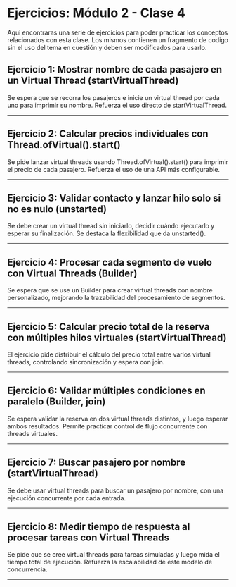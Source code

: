 # Ejercicios: Módulo 2 - Clase 4

Aqui encontraras una serie de ejercicios para poder practicar los conceptos relacionados con esta clase. Los mismos contienen un fragmento de codigo sin el uso del tema en cuestión y deben ser modificados para usarlo.


## **Ejercicio 1: Mostrar nombre de cada pasajero en un Virtual Thread (startVirtualThread)**
Se espera que se recorra los pasajeros e inicie un virtual thread por cada uno para imprimir su nombre. Refuerza el uso directo de startVirtualThread.

---

## **Ejercicio 2: Calcular precios individuales con Thread.ofVirtual().start()**
Se pide lanzar virtual threads usando Thread.ofVirtual().start() para imprimir el precio de cada pasajero. Refuerza el uso de una API más configurable.

---


## **Ejercicio 3: Validar contacto y lanzar hilo solo si no es nulo (unstarted)**
Se debe crear un virtual thread sin iniciarlo, decidir cuándo ejecutarlo y esperar su finalización. Se destaca la flexibilidad que da unstarted().

---


## **Ejercicio 4: Procesar cada segmento de vuelo con Virtual Threads (Builder)**
Se espera que se use un Builder para crear virtual threads con nombre personalizado, mejorando la trazabilidad del procesamiento de segmentos.

---


## **Ejercicio 5: Calcular precio total de la reserva con múltiples hilos virtuales (startVirtualThread)**
El ejercicio pide distribuir el cálculo del precio total entre varios virtual threads, controlando sincronización y espera con join.

---


## **Ejercicio 6: Validar múltiples condiciones en paralelo (Builder, join)**
Se espera validar la reserva en dos virtual threads distintos, y luego esperar ambos resultados. Permite practicar control de flujo concurrente con threads virtuales.

---


## **Ejercicio 7: Buscar pasajero por nombre (startVirtualThread)**
Se debe usar virtual threads para buscar un pasajero por nombre, con una ejecución concurrente por cada entrada.

---

## **Ejercicio 8: Medir tiempo de respuesta al procesar tareas con Virtual Threads**
Se pide que se cree virtual threads para tareas simuladas y luego mida el tiempo total de ejecución. Refuerza la escalabilidad de este modelo de concurrencia.

---